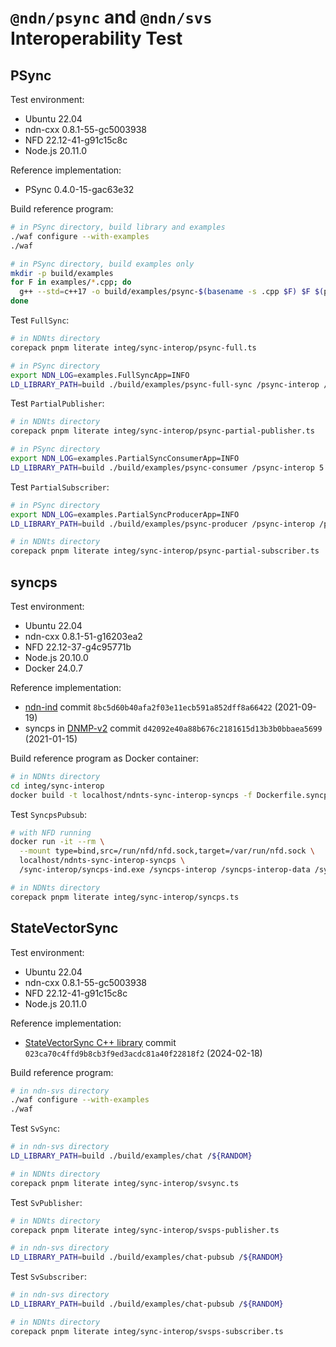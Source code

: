 # `@ndn/psync` and `@ndn/svs` Interoperability Test

## PSync

Test environment:

* Ubuntu 22.04
* ndn-cxx 0.8.1-55-gc5003938
* NFD 22.12-41-g91c15c8c
* Node.js 20.11.0

Reference implementation:

* PSync 0.4.0-15-gac63e32

Build reference program:

```bash
# in PSync directory, build library and examples
./waf configure --with-examples
./waf

# in PSync directory, build examples only
mkdir -p build/examples
for F in examples/*.cpp; do
  g++ --std=c++17 -o build/examples/psync-$(basename -s .cpp $F) $F $(pkg-config --cflags --libs libndn-cxx PSync)
done
```

Test `FullSync`:

```bash
# in NDNts directory
corepack pnpm literate integ/sync-interop/psync-full.ts

# in PSync directory
export NDN_LOG=examples.FullSyncApp=INFO
LD_LIBRARY_PATH=build ./build/examples/psync-full-sync /psync-interop /psync-memphis/${RANDOM} 10 1000
```

Test `PartialPublisher`:

```bash
# in NDNts directory
corepack pnpm literate integ/sync-interop/psync-partial-publisher.ts

# in PSync directory
export NDN_LOG=examples.PartialSyncConsumerApp=INFO
LD_LIBRARY_PATH=build ./build/examples/psync-consumer /psync-interop 5
```

Test `PartialSubscriber`:

```bash
# in PSync directory
export NDN_LOG=examples.PartialSyncProducerApp=INFO
LD_LIBRARY_PATH=build ./build/examples/psync-producer /psync-interop /psync-memphis/${RANDOM} 10 1000

# in NDNts directory
corepack pnpm literate integ/sync-interop/psync-partial-subscriber.ts
```

## syncps

Test environment:

* Ubuntu 22.04
* ndn-cxx 0.8.1-51-g16203ea2
* NFD 22.12-37-g4c95771b
* Node.js 20.10.0
* Docker 24.0.7

Reference implementation:

* [ndn-ind](https://github.com/operantnetworks/ndn-ind) commit `8bc5d60b40afa2f03e11ecb591a852dff8a66422` (2021-09-19)
* syncps in [DNMP-v2](https://github.com/pollere/DNMP-v2) commit `d42092e40a88b676c2181615d13b3b0bbaea5699` (2021-01-15)

Build reference program as Docker container:

```bash
# in NDNts directory
cd integ/sync-interop
docker build -t localhost/ndnts-sync-interop-syncps -f Dockerfile.syncps .
```

Test `SyncpsPubsub`:

```bash
# with NFD running
docker run -it --rm \
  --mount type=bind,src=/run/nfd/nfd.sock,target=/var/run/nfd.sock \
  localhost/ndnts-sync-interop-syncps \
  /sync-interop/syncps-ind.exe /syncps-interop /syncps-interop-data /syncps-interop-data/ind/$RANDOM

# in NDNts directory
corepack pnpm literate integ/sync-interop/syncps.ts
```

## StateVectorSync

Test environment:

* Ubuntu 22.04
* ndn-cxx 0.8.1-55-gc5003938
* NFD 22.12-41-g91c15c8c
* Node.js 20.11.0

Reference implementation:

* [StateVectorSync C++ library](https://github.com/named-data/ndn-svs) commit `023ca70c4ffd9b8cb3f9ed3acdc81a40f22818f2` (2024-02-18)

Build reference program:

```bash
# in ndn-svs directory
./waf configure --with-examples
./waf
```

Test `SvSync`:

```bash
# in ndn-svs directory
LD_LIBRARY_PATH=build ./build/examples/chat /${RANDOM}

# in NDNts directory
corepack pnpm literate integ/sync-interop/svsync.ts
```

Test `SvPublisher`:

```bash
# in NDNts directory
corepack pnpm literate integ/sync-interop/svsps-publisher.ts

# in ndn-svs directory
LD_LIBRARY_PATH=build ./build/examples/chat-pubsub /${RANDOM}
```

Test `SvSubscriber`:

```bash
# in ndn-svs directory
LD_LIBRARY_PATH=build ./build/examples/chat-pubsub /${RANDOM}

# in NDNts directory
corepack pnpm literate integ/sync-interop/svsps-subscriber.ts
```
